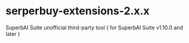# serperbuy-extensions-2.x.x
SuperbAI Suite unofficial third-party tool ( for SuperbAI Suite v1.10.0 and later )
